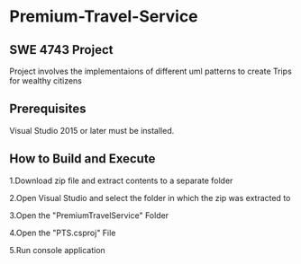 # Premium-Travel-Service

## SWE 4743 Project




Project involves the implementaions of different uml patterns to create Trips for wealthy citizens





## Prerequisites



Visual Studio 2015 or later must be installed.




## How to Build and Execute



1.Download zip file and extract contents to a separate folder




2.Open Visual Studio and select the folder in which the zip was extracted to



3.Open the "PremiumTravelService" Folder



4.Open the "PTS.csproj" File



5.Run console application
